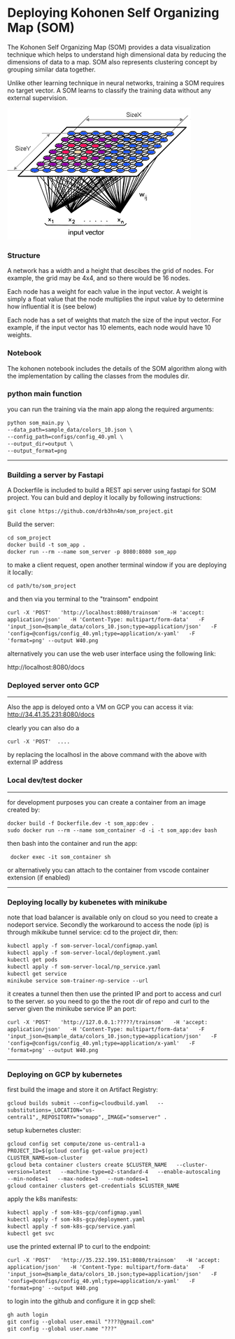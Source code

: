 # Deploying Kohonen Self Organizing Map (SOM)

The Kohonen Self Organizing Map (SOM) provides a data visualization technique which helps to understand high dimensional data by reducing the dimensions of data to a map. SOM also represents clustering concept by grouping similar data together.

Unlike other learning technique in neural networks, training a SOM requires no target vector. A SOM learns to classify the training data without any external supervision.

![Network](./assets/kohonen1.gif)

### Structure
A network has a width and a height that descibes the grid of nodes.  For example, the grid may be 4x4, and so there would be 16 nodes.

Each node has a weight for each value in the input vector.  A weight is simply a float value that the node multiplies the input value by to determine how influential it is (see below)

Each node has a set of weights that match the size of the input vector.  For example, if the input vector has 10 elements, each node would have 10 weights.


### Notebook
The kohonen notebook includes the details of the SOM algorithm along with the implementation by calling the classes from the modules dir.

### python main function
you can run the training via the main app along the required arguments:

```
python som_main.py \
--data_path=sample_data/colors_10.json \
--config_path=configs/config_40.yml \
--output_dir=output \
--output_format=png
```
----------------------------------
### Building a server by Fastapi
A Dockerfile is included to build a REST api server using fastapi for SOM project. You can buld and deploy it locally by following instructions:
```
git clone https://github.com/drb3hn4m/som_project.git
```


Build the server: 

```
cd som_project
docker build -t som_app .
docker run --rm --name som_server -p 8080:8080 som_app
```

to make a client request, open another terminal window if you are deploying it locally:
```
cd path/to/som_project
```

and then via you terminal to the "trainsom" endpoint

```
curl -X 'POST'   'http://localhost:8080/trainsom'   -H 'accept: application/json'   -H 'Content-Type: multipart/form-data'   -F 'input_json=@sample_data/colors_10.json;type=application/json'   -F 'config=@configs/config_40.yml;type=application/x-yaml'   -F 'format=png' --output W40.png
````
alternatively you can use the web user interface using the following link:

http://localhost:8080/docs

### Deployed server onto GCP
------------------------------------
Also the app is deloyed onto a VM on GCP you can access it via:
http://34.41.35.231:8080/docs

clearly you can also do a 
```
curl -X 'POST'  ....
```
 by replacing the localhosl in the above command with the above with external IP address

### Local dev/test docker
--------------------------
 for development purposes you can create a container from an image created by:

 ```
 docker build -f Dockerfile.dev -t som_app:dev .
 sudo docker run --rm --name som_container -d -i -t som_app:dev bash
 ```

 then bash into the container and run the app:
```
 docker exec -it som_container sh
```

 or alternatively you can attach to the container from vscode container extension (if enabled)

------------------

### Deploying locally by kubenetes with minikube 
note that load balancer is available only on cloud so you need to create a nodeport service. Secondly the workaround to access the node (ip) is through mikikube tunnel service:
cd to the project dir, then:
```
kubectl apply -f som-server-local/configmap.yaml 
kubectl apply -f som-server-local/deployment.yaml
kubectl get pods
kubectl apply -f som-server-local/np_service.yaml
kubectl get service
minikube service som-trainer-np-service --url
```
it creates a tunnel then then use the printed IP and port to access and curl to the server. so you need to go the the root dir of repo and curl to the server given the minikube service IP an port:
```
curl -X 'POST'   'http://127.0.0.1:?????/trainsom'   -H 'accept: application/json'   -H 'Content-Type: multipart/form-data'   -F 'input_json=@sample_data/colors_10.json;type=application/json'   -F 'config=@configs/config_40.yml;type=application/x-yaml'   -F 'format=png' --output W40.png
```
---------------------
### Deploying on GCP by kubernetes
first build the image and store it on Artifact Registry:
```
gcloud builds submit --config=cloudbuild.yaml   --substitutions=_LOCATION="us-central1",_REPOSITORY="somapp",_IMAGE="somserver" .
```
setup kubernetes cluster:
```
gcloud config set compute/zone us-central1-a
PROJECT_ID=$(gcloud config get-value project)
CLUSTER_NAME=som-cluster
gcloud beta container clusters create $CLUSTER_NAME   --cluster-version=latest   --machine-type=e2-standard-4   --enable-autoscaling   --min-nodes=1   --max-nodes=3   --num-nodes=1 
gcloud container clusters get-credentials $CLUSTER_NAME 
````
apply the k8s manifests:
```
kubectl apply -f som-k8s-gcp/configmap.yaml 
kubectl apply -f som-k8s-gcp/deployment.yaml 
kubectl apply -f som-k8s-gcp/service.yaml 
kubectl get svc
```
use the printed external IP to curl to the endpoint:
```
curl -X 'POST'   'http://35.232.199.151:8080/trainsom'   -H 'accept: application/json'   -H 'Content-Type: multipart/form-data'   -F 'input_json=@sample_data/colors_10.json;type=application/json'   -F 'config=@configs/config_40.yml;type=application/x-yaml'   -F 'format=png' --output W40.png
```

to login into the github and configure it in gcp shell:

```
gh auth login
git config --global user.email "????@gmail.com"
git config --global user.name "???"
  ```